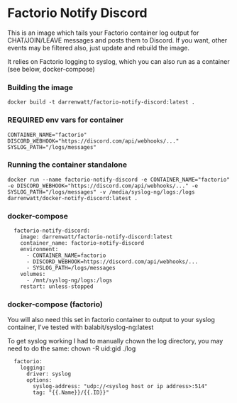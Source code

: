 # Factorio Notify Discord
This is an image which tails your Factorio container log output for CHAT/JOIN/LEAVE messages and posts them to Discord.
If you want, other events may be filtered also, just update and rebuild the image.

It relies on Factorio logging to syslog, which you can also run as a container (see below, docker-compose)

### Building the image
```
docker build -t darrenwatt/factorio-notify-discord:latest .
```

### REQUIRED env vars for container
```
CONTAINER_NAME="factorio"
DISCORD_WEBHOOK="https://discord.com/api/webhooks/..."
SYSLOG_PATH="/logs/messages"
```

### Running the container standalone
```
docker run --name factorio-notify-discord -e CONTAINER_NAME="factorio" -e DISCORD_WEBHOOK="https://discord.com/api/webhooks/..." -e SYSLOG_PATH="/logs/messages" -v /media/syslog-ng/logs:/logs darrenwatt/docker-notify-discord:latest .
```

### docker-compose
```
  factorio-notify-discord:
    image: darrenwatt/factorio-notify-discord:latest
    container_name: factorio-notify-discord
    environment:
      - CONTAINER_NAME=factorio
      - DISCORD_WEBHOOK=https://discord.com/api/webhooks/...
      - SYSLOG_PATH=/logs/messages
    volumes:
      - /mnt/syslog-ng/logs:/logs
    restart: unless-stopped
```

### docker-compose (factorio)

You will also need this set in factorio container to output to your syslog container, I've tested with balabit/syslog-ng:latest

To get syslog working I had to manually chown the log directory, you may need to do the same:
chown -R uid:gid ./log

```
  factorio:
    logging:
      driver: syslog
      options:
        syslog-address: "udp://<syslog host or ip address>:514"
        tag: "{{.Name}}/{{.ID}}"
```
